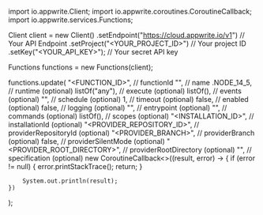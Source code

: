 import io.appwrite.Client;
import io.appwrite.coroutines.CoroutineCallback;
import io.appwrite.services.Functions;

Client client = new Client()
    .setEndpoint("https://cloud.appwrite.io/v1") // Your API Endpoint
    .setProject("&lt;YOUR_PROJECT_ID&gt;") // Your project ID
    .setKey("&lt;YOUR_API_KEY&gt;"); // Your secret API key

Functions functions = new Functions(client);

functions.update(
    "<FUNCTION_ID>", // functionId
    "<NAME>", // name
    .NODE_14_5, // runtime (optional)
    listOf("any"), // execute (optional)
    listOf(), // events (optional)
    "", // schedule (optional)
    1, // timeout (optional)
    false, // enabled (optional)
    false, // logging (optional)
    "<ENTRYPOINT>", // entrypoint (optional)
    "<COMMANDS>", // commands (optional)
    listOf(), // scopes (optional)
    "<INSTALLATION_ID>", // installationId (optional)
    "<PROVIDER_REPOSITORY_ID>", // providerRepositoryId (optional)
    "<PROVIDER_BRANCH>", // providerBranch (optional)
    false, // providerSilentMode (optional)
    "<PROVIDER_ROOT_DIRECTORY>", // providerRootDirectory (optional)
    "", // specification (optional)
    new CoroutineCallback<>((result, error) -> {
        if (error != null) {
            error.printStackTrace();
            return;
        }

        System.out.println(result);
    })
);

